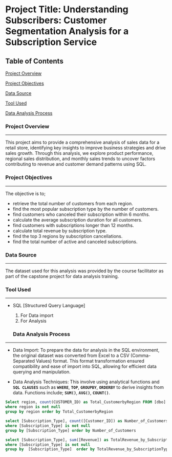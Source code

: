 # Project Title: Understanding Subscribers: Customer Segmentation Analysis for a Subscription Service

## Table of Contents
[Project Overview](#project-overview)

[Project Objectives](#project-objectives)

[Data Source](#data-source)

[Tool Used](#tool-used)

[Data Analysis Process](#data-analysis-process)


### Project Overview
---
This project aims to provide a comprehensive analysis of sales data for a retail store, identifying key insights to improve business strategies and drive sales growth. Through this analysis, we explore product performance, regional sales distribution, and monthly sales trends to uncover factors contributing to revenue and customer demand patterns using SQL.

### Project Objectives
---
The objective is to;

- retrieve the total number of customers from each region.
- find the most popular subscription type by the number of customers.
- find customers who canceled their subscription within 6 months.
- calculate the average subscription duration for all customers.
- find customers with subscriptions longer than 12 months.
- calculate total revenue by subscription type.
- find the top 3 regions by subscription cancellations.
- find the total number of active and canceled subscriptions.

### Data Source
---
The dataset used for this analysis was provided by the course facilitator as part of the capstone project for data analysis training.

### Tool Used
---
- SQL [Structured Query Language]
  1. For Data import 
  2. For Analysis

  ###  Data Analysis Process
---

- Data Import:
  To prepare the data for analysis in the SQL environment, the original dataset was converted from Excel to a CSV (Comma-Separated Values) format. This format transformation ensured compatibility and ease of import into SQL, allowing for efficient data querying and manipulation.
  
- Data Analysis Techniques: This involve using analytical functions and **`SQL CLAUSES`** such as **`WHERE`**, **`TOP`**, **`GROUPBY`**, **`ORDERBY`** to derive insights from data. Functions include;
  **`SUM()`**, **`AVG()`**,  **`COUNT()`**.

```SQL
Select region, count(CUSTOMER_ID) as Total_CustomerbyRegion FROM [dbo].[LITA Capstone Dataset (1) CSV 2]
where region is not null
group by region order by Total_CustomerbyRegion 

select [Subscription_Type], count([Customer_ID]) as Number_of_Customers from [dbo].[LITA Capstone Dataset (1) CSV 2]
where [Subscription_Type] is not null
group by [Subscription_Type] order by Number_of_Customers

select [Subscription_Type], sum([Revenue]) as TotalRevenue_by_SubscriptionType from [dbo].[LITA Capstone Dataset (1) CSV 2]
where [Subscription_Type] is not null
group by  [Subscription_Type]  order by TotalRevenue_by_SubscriptionType



```




